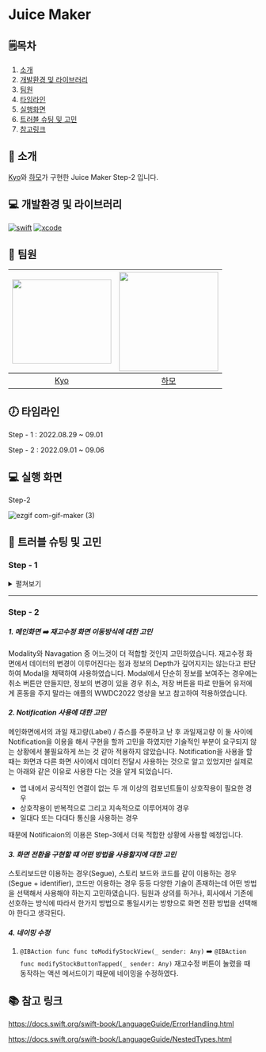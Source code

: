 # Juice Maker 

## 🗒︎목차
1. [소개](#-소개)
2. [개발환경 및 라이브러리](#-개발환경-및-라이브러리)
3. [팀원](#-팀원)
4. [타임라인](#-타임라인)
5. [실행화면](#-실행-화면)
6. [트러블 슈팅 및 고민](#-트러블-슈팅-및-고민)
7. [참고링크](#-참고-링크)


## 👋 소개
[Kyo](https://github.com/KyoPak)와 [하모](https://github.com/lxodud)가 구현한 Juice Maker Step-2 입니다. 


## 💻 개발환경 및 라이브러리
[![swift](https://img.shields.io/badge/swift-5.6-orange)]()
[![xcode](https://img.shields.io/badge/Xcode-13.4.1-blue)]()


## 🧑 팀원
<img src = "https://user-images.githubusercontent.com/59204352/187332158-a15815eb-3847-40e5-a6f0-93a373f21180.JPG" width=200 height=170>|<img src="https://i.imgur.com/ydRkDFq.jpg" width=200>|
|:--:|:--:|
|[Kyo](https://github.com/KyoPak)|[하모](https://github.com/lxodud)|
  

## 🕖 타임라인

Step - 1 : 2022.08.29 ~ 09.01

Step - 2 : 2022.09.01 ~ 09.06



## 💻 실행 화면 

Step-2 

![ezgif com-gif-maker (3)](https://user-images.githubusercontent.com/59204352/189255897-e370be93-acf3-485f-addf-d1b3de3b36f1.gif)



## 🎯 트러블 슈팅 및 고민
### Step - 1 
<details>
<summary> 
펼쳐보기
</summary>
    
#### ***1. guard - let 바인딩 기능 분리화에 따른 에러 케이스 추가 생성에 대한 고민***

```swift
guard var fruitAmount = fruitStock[fruit] else { return }
```
과일의 재고를 더하는 메서드, 차감하는 메서드 이 두 메서드에서 중복된 기능인 위와 같은 부분을 한 메서드로 빼서 기능화하려 하였습니다. 
하지만 옵셔널 값을 언래핑하는 과정에서 언래핑을 하지못했을 경우 return해야 하는 값을 정하지 못했습니다. 
그래서 ConstantNameSpace를 모아둔 파일에 아래와 같은 상수를 추가하였습니다.
```swift 
static let invalidFruit: Int = -1
```

그리고 아래와 같이 코드 로직상으로는 발생하지 않을 에러인 "존재하지 않는 과일오류" 에 대해서도 에러case추가 하였습니다.
```swift
case invalidFruit
```
아래의 `bringValidFruitStock()`메서드에서 옵셔널 바인딩 기능을 가지고 있는 `bringFruitStock()`메서드를 `try`호출하고 존재하지 않을 경우 에러를 throw하였습니다.
```swift
func bringFruitStock(_ fruit: Fruit) throws -> Int { ... }
func bringValidFruitStock(_ fruit: Fruit) -> Int { ... }
```

그래서 결론적으로 "존재하지 않는 과일"이라는 상수, 또 다른 Error Case가 추가 되었고 로직도 다소 복잡해 보일 수 있겠으나, 메서드를 더욱 기능에 따라 분할할 수 있었고, 다양한 Case의 Error을 핸들링할 수 있는 완성도 있는 프로그래밍을 구현했다고 생각합니다.



#### ***2. 매직넘버와 같은 namespace 상수를 enum으로 묶을지 struct로 묶을지에 대한 고민***
각각의 주스를 만들 때 필요한 과일의 개수를 모아놓은 namespace를 구현할 때 내부의 프로퍼티를 static으로 선언하기 때문에 인스턴스를 만들필요가 없고 따라서 struct를 쓸 경우에는 초기화를 private로 해줘야했습니다. enum을 사용한다면 해당 부분을 신경쓸 필요가 없다고 생각해서 열거형으로 구현하였습니다.
```swift
enum ConstantUsageFruit { ... }
```

#### 3. ***중첩타입 vs Computed Property***
중첩타입을 사용을 해보고 싶어 Juice enum에서 구조체를 만들어 recipe내부를 구현을 했었습니다. 하지만 직접 Computed Property로만 구현하는 것이 더 깔끔하고 가독성이 좋아보여 아래와 같은 Computed Property를 사용하게 되었습니다.
```swift
enum Juice: String {
    var recipe: [SomeType] {
        switch self {
        case 쥬스종류:
            return [(name: 과일이름, count: 매직넘버enum타입.과일이름)]}
        ...
    }
}
```
#### 4. ***Naming 개선***
1. `func filterError(juice: Juice) -> Bool` ➡️ `func canManufactureJuice(juice: Juice) -> Bool`
filterError라는 네이밍을 통해 해당 함수가 하는 일을 파악하기 어려움 따라서 음료제조를 할 수 있는지 없는지를 판단할 수 있는 네이밍인 `func canManufactureJuice(juice: Juice)`로 수정하였습니다.
2. `let isNotSoldOut` ➡️ `var isEnoughStock: Bool = false`
bool 타입의 변수명에 Not이라는 부정이 들어가게 되니 해당 값의 정확한 의도를 바로 파악하기 어려움 해당 값이 false일 경우 부정의 부정이 되기 때문에 "충분한 재고여부가 있나"를 네이밍으로 선정하여 최대한 직관적으로 판단할 수 있게 고려하였습니다.
3. `func checkStock(juice: Juice) throws -> Bool` ➡️  `func checkEnoughStock(juice: Juice) throws -> Bool`
checkStock이 return하는 값이 정확이 어떤 의미를 가지는지 한눈에 파악하기 어렵기 때문에 true인 경우는 어떤 상황인지, false인 경우는 어떤상황인지 빠르고 명확하게 확인할 수 있도록 개선하였습니다.
</details>

--------------------------

### Step - 2

#### ***1. 메인화면 ➡️ 재고수정 화면 이동방식에 대한 고민***
Modality와 Navagation 중 어느것이 더 적합할 것인지 고민하였습니다.
재고수정 화면에서 데이터의 변경이 이루어진다는 점과 정보의 Depth가 깊어지지는 않는다고 판단하여 Modal을 채택하여 사용하였습니다.
Modal에서 단순히 정보를 보여주는 경우에는 취소 버튼만 만들지만, 정보의 변경이 있을 경우 취소, 저장 버튼을 따로 만들어 유저에게 혼동을 주지 말라는 애플의 WWDC2022 영상을 보고 참고하여 적용하였습니다.

#### ***2. Notification 사용에 대한 고민***
메인화면에서의 과일 재고량(Label) / 쥬스를 주문하고 난 후 과일재고량 이 둘 사이에 Notification을 이용을 해서 구현을 할까 고민을 하였지만 기술적인 부분이 요구되지 않는 상황에서 불필요하게 쓰는 것 같아 적용하지 않았습니다.
Notification을 사용을 할 때는 화면과 다른 화면 사이에서 데이터 전달시 사용하는 것으로 알고 있었지만 실제로는 아래와 같은 이유로 사용한 다는 것을 알게 되었습니다.
- 앱 내에서 공식적인 연결이 없는 두 개 이상의 컴포넌트들이 상호작용이 필요한 경우
- 상호작용이 반복적으로 그리고 지속적으로 이루어져야 경우
- 일대다 또는 다대다 통신을 사용하는 경우

때문에 Notificaion의 이용은 Step-3에서 더욱 적합한 상황에 사용할 예정입니다.


#### ***3. 화면 전환을 구현할 떄 어떤 방법을 사용할지에 대한 고민***
스토리보드만 이용하는 경우(Segue), 스토리 보드와 코드를 같이 이용하는 경우(Segue + identifier), 코드만 이용하는 경우 등등 다양한 기술이 존재하는데 어떤 방법을 선택해서 사용해야 하는지 고민하였습니다.
팀원과 상의를 하거나, 회사에서 기존에 선호하는 방식에 따라서 한가지 방법으로 통일시키는 방향으로 화면 전환 방법을 선택해야 한다고 생각된다.

#### ***4. 네이밍 수정***
1. `@IBAction func func toModifyStockView(_ sender: Any)` ➡️ `@IBAction func modifyStockButtonTapped(_ sender: Any)`
재고수정 버튼이 눌렸을 때 동작하는 액션 메서드이기 때문에 네이밍을 수정하였다.

## 📚 참고 링크
https://docs.swift.org/swift-book/LanguageGuide/ErrorHandling.html

https://docs.swift.org/swift-book/LanguageGuide/NestedTypes.html




